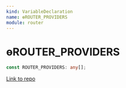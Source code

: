 ```yaml
---
kind: VariableDeclaration
name: ɵROUTER_PROVIDERS
module: router
---
```


# ɵROUTER_PROVIDERS

```ts
const ROUTER_PROVIDERS: any[];
```

[Link to repo](https://github.com/timdeschryver/angular/blob/master/packages/router/src/router_module.ts#L48-L67)
